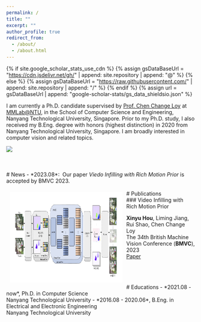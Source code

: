 ```yaml
---
permalink: /
title: ""
excerpt: ""
author_profile: true
redirect_from: 
  - /about/
  - /about.html
---
```


{% if site.google_scholar_stats_use_cdn %}
{% assign gsDataBaseUrl = "https://cdn.jsdelivr.net/gh/" | append: site.repository | append: "@" %}
{% else %}
{% assign gsDataBaseUrl = "https://raw.githubusercontent.com/" | append: site.repository | append: "/" %}
{% endif %}
{% assign url = gsDataBaseUrl | append: "google-scholar-stats/gs_data_shieldsio.json" %}

<span class='anchor' id='about-me'></span>

I am currently a Ph.D. candidate supervised by <a href="https://www.mmlab-ntu.com/person/ccloy/">Prof. Chen Change Loy</a> at <a href="https://www.mmlab-ntu.com/"> MMLab@NTU</a>, in the School of Computer Science and Engineering, Nanyang Technological University, Singapore. Prior to my Ph.D. study, I also received my B.Eng. degree with honors (highest distinction) in 2020 from Nanyang Technological University, Singapore. I am broadly interested in computer vision and related topics.

<a href='https://scholar.google.com/citations?user=90lIt2QAAAAJ'><img src="https://img.shields.io/endpoint?url={{ url | url_encode }}&logo=Google%20Scholar&labelColor=f6f6f6&color=9cf&style=flat&label=citations"></a>


<br />
<br />
# News
- *2023.08*: &nbsp;Our paper <i>Viedo Infilling with Rich Motion Prior</i> is accepted by BMVC 2023. 


<br />
<br />
# Publications 

<img style="float: left; margin:5px 10px" src="images/virmp.jpg" width="300" height="240">
<br />
### Video Infilling with Rich Motion Prior

<strong>Xinyu Hou</strong>, Liming Jiang, Rui Shao, Chen Change Loy<br />
The 34th British Machine Vision Conference (<strong>BMVC</strong>), 2023<br />
<a href="">Paper</a>
<br />
<br />


<br />
<br />
# Educations
- *2021.08 - now*, Ph.D. in Computer Science <br /> Nanyang Technological University
- *2016.08 - 2020.06*, B.Eng. in Electrical and Electronic Engineering  <br /> Nanyang Technological University
<br />
